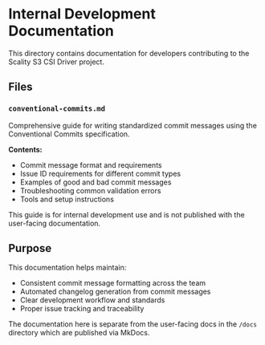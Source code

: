 # Internal Development Documentation

This directory contains documentation for developers contributing to the Scality S3 CSI Driver project.

## Files

### `conventional-commits.md`

Comprehensive guide for writing standardized commit messages using the Conventional Commits specification.

**Contents:**

- Commit message format and requirements
- Issue ID requirements for different commit types
- Examples of good and bad commit messages
- Troubleshooting common validation errors
- Tools and setup instructions

This guide is for internal development use and is not published with the user-facing documentation.

## Purpose

This documentation helps maintain:

- Consistent commit message formatting across the team
- Automated changelog generation from commit messages
- Clear development workflow and standards
- Proper issue tracking and traceability

The documentation here is separate from the user-facing docs in the `/docs` directory which are published via MkDocs.
